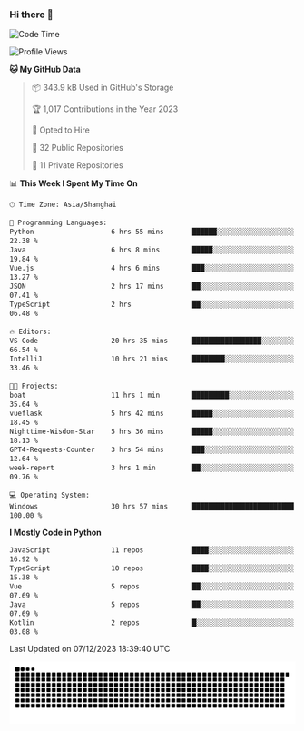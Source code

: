 ### Hi there 👋
<!--START_SECTION:waka-->
![Code Time](http://img.shields.io/badge/Code%20Time-503%20hrs%2042%20mins-blue)

![Profile Views](http://img.shields.io/badge/Profile%20Views-28-blue)

**🐱 My GitHub Data** 

> 📦 343.9 kB Used in GitHub's Storage 
 > 
> 🏆 1,017 Contributions in the Year 2023
 > 
> 💼 Opted to Hire
 > 
> 📜 32 Public Repositories 
 > 
> 🔑 11 Private Repositories 
 > 
📊 **This Week I Spent My Time On** 

```text
🕑︎ Time Zone: Asia/Shanghai

💬 Programming Languages: 
Python                   6 hrs 55 mins       ██████░░░░░░░░░░░░░░░░░░░   22.38 % 
Java                     6 hrs 8 mins        █████░░░░░░░░░░░░░░░░░░░░   19.84 % 
Vue.js                   4 hrs 6 mins        ███░░░░░░░░░░░░░░░░░░░░░░   13.27 % 
JSON                     2 hrs 17 mins       ██░░░░░░░░░░░░░░░░░░░░░░░   07.41 % 
TypeScript               2 hrs               ██░░░░░░░░░░░░░░░░░░░░░░░   06.48 % 

🔥 Editors: 
VS Code                  20 hrs 35 mins      █████████████████░░░░░░░░   66.54 % 
IntelliJ                 10 hrs 21 mins      ████████░░░░░░░░░░░░░░░░░   33.46 % 

🐱‍💻 Projects: 
boat                     11 hrs 1 min        █████████░░░░░░░░░░░░░░░░   35.64 % 
vueflask                 5 hrs 42 mins       █████░░░░░░░░░░░░░░░░░░░░   18.45 % 
Nighttime-Wisdom-Star    5 hrs 36 mins       █████░░░░░░░░░░░░░░░░░░░░   18.13 % 
GPT4-Requests-Counter    3 hrs 54 mins       ███░░░░░░░░░░░░░░░░░░░░░░   12.64 % 
week-report              3 hrs 1 min         ██░░░░░░░░░░░░░░░░░░░░░░░   09.76 % 

💻 Operating System: 
Windows                  30 hrs 57 mins      █████████████████████████   100.00 % 
```

**I Mostly Code in Python** 

```text
JavaScript               11 repos            ████░░░░░░░░░░░░░░░░░░░░░   16.92 % 
TypeScript               10 repos            ████░░░░░░░░░░░░░░░░░░░░░   15.38 % 
Vue                      5 repos             ██░░░░░░░░░░░░░░░░░░░░░░░   07.69 % 
Java                     5 repos             ██░░░░░░░░░░░░░░░░░░░░░░░   07.69 % 
Kotlin                   2 repos             █░░░░░░░░░░░░░░░░░░░░░░░░   03.08 % 
```




 Last Updated on 07/12/2023 18:39:40 UTC
<!--END_SECTION:waka-->

<picture>
  <source media="(prefers-color-scheme: dark)" srcset="https://raw.githubusercontent.com/14790897/14790897/output/github-contribution-grid-snake-dark.svg" />
  <source media="(prefers-color-scheme: light)" srcset="https://raw.githubusercontent.com/14790897/14790897/output/github-contribution-grid-snake.svg" />
  <img alt="github-snake" src="https://raw.githubusercontent.com/14790897/14790897/output/github-contribution-grid-snake.svg" />
</picture>

